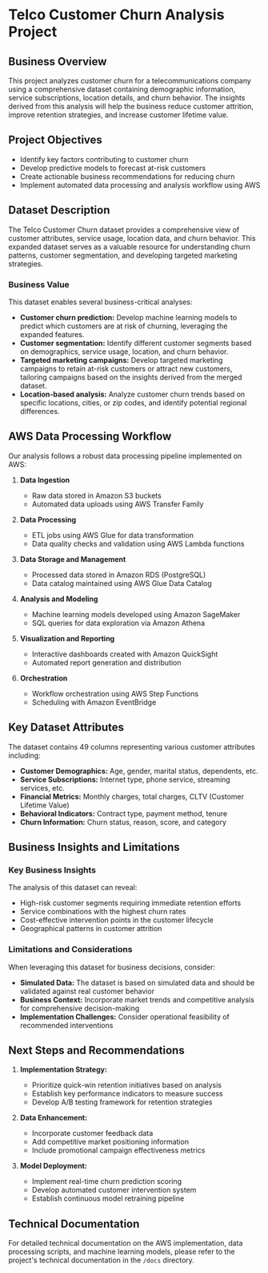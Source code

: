 # Telco Customer Churn Analysis Project

## Business Overview

This project analyzes customer churn for a telecommunications company using a comprehensive dataset containing demographic information, service subscriptions, location details, and churn behavior. The insights derived from this analysis will help the business reduce customer attrition, improve retention strategies, and increase customer lifetime value.

## Project Objectives

- Identify key factors contributing to customer churn
- Develop predictive models to forecast at-risk customers
- Create actionable business recommendations for reducing churn
- Implement automated data processing and analysis workflow using AWS

## Dataset Description

The Telco Customer Churn dataset provides a comprehensive view of customer attributes, service usage, location data, and churn behavior. This expanded dataset serves as a valuable resource for understanding churn patterns, customer segmentation, and developing targeted marketing strategies.

### Business Value

This dataset enables several business-critical analyses:

- **Customer churn prediction:** Develop machine learning models to predict which customers are at risk of churning, leveraging the expanded features.
- **Customer segmentation:**  Identify different customer segments based on demographics, service usage, location, and churn behavior.
- **Targeted marketing campaigns:**  Develop targeted marketing campaigns to retain at-risk customers or attract new customers, tailoring campaigns based on the insights derived from the merged dataset.
- **Location-based analysis:** Analyze customer churn trends based on specific locations, cities, or zip codes, and identify potential regional differences.

## AWS Data Processing Workflow

Our analysis follows a robust data processing pipeline implemented on AWS:

1. **Data Ingestion**
   - Raw data stored in Amazon S3 buckets
   - Automated data uploads using AWS Transfer Family

2. **Data Processing**
   - ETL jobs using AWS Glue for data transformation
   - Data quality checks and validation using AWS Lambda functions

3. **Data Storage and Management**
   - Processed data stored in Amazon RDS (PostgreSQL)
   - Data catalog maintained using AWS Glue Data Catalog

4. **Analysis and Modeling**
   - Machine learning models developed using Amazon SageMaker
   - SQL queries for data exploration via Amazon Athena

5. **Visualization and Reporting**
   - Interactive dashboards created with Amazon QuickSight
   - Automated report generation and distribution

6. **Orchestration**
   - Workflow orchestration using AWS Step Functions
   - Scheduling with Amazon EventBridge

## Key Dataset Attributes

The dataset contains 49 columns representing various customer attributes including:

- **Customer Demographics:** Age, gender, marital status, dependents, etc.
- **Service Subscriptions:** Internet type, phone service, streaming services, etc.
- **Financial Metrics:** Monthly charges, total charges, CLTV (Customer Lifetime Value)
- **Behavioral Indicators:** Contract type, payment method, tenure
- **Churn Information:** Churn status, reason, score, and category

## Business Insights and Limitations

### Key Business Insights

The analysis of this dataset can reveal:
- High-risk customer segments requiring immediate retention efforts
- Service combinations with the highest churn rates
- Cost-effective intervention points in the customer lifecycle
- Geographical patterns in customer attrition

### Limitations and Considerations

When leveraging this dataset for business decisions, consider:
- **Simulated Data:** The dataset is based on simulated data and should be validated against real customer behavior
- **Business Context:** Incorporate market trends and competitive analysis for comprehensive decision-making
- **Implementation Challenges:** Consider operational feasibility of recommended interventions

## Next Steps and Recommendations

1. **Implementation Strategy:**
   - Prioritize quick-win retention initiatives based on analysis
   - Establish key performance indicators to measure success
   - Develop A/B testing framework for retention strategies

2. **Data Enhancement:**
   - Incorporate customer feedback data
   - Add competitive market positioning information
   - Include promotional campaign effectiveness metrics

3. **Model Deployment:**
   - Implement real-time churn prediction scoring
   - Develop automated customer intervention system
   - Establish continuous model retraining pipeline

## Technical Documentation

For detailed technical documentation on the AWS implementation, data processing scripts, and machine learning models, please refer to the project's technical documentation in the `/docs` directory.